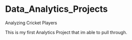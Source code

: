 # Data_Analytics_Projects
Analyzing Cricket Players

This is my first Analytics Project that im able to pull through.
